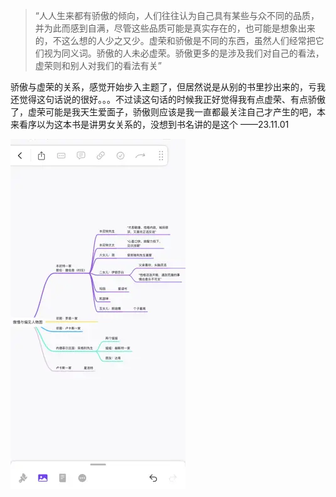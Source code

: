 > “人人生来都有骄傲的倾向，人们往往认为自己具有某些与众不同的品质，并为此而感到自满，尽管这些品质可能是真实存在的，也可能是想象出来的，不这么想的人少之又少。虚荣和骄傲是不同的东西，虽然人们经常把它们视为同义词。骄傲的人未必虚荣。骄傲更多的是涉及我们对自己的看法，虚荣则和别人对我们的看法有关”

骄傲与虚荣的关系，感觉开始步入主题了，但居然说是从别的书里抄出来的，亏我还觉得这句话说的很好。。。不过读这句话的时候我正好觉得我有点虚荣、有点骄傲了，虚荣可能是我天生爱面子，骄傲则应该是我一直都最关注自己才产生的吧，本来看序以为这本书是讲男女关系的，没想到书名讲的是这个
——23.11.01

![img.png](img/amyppj1.png)
